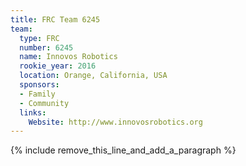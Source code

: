 ```yaml
---
title: FRC Team 6245
team:
  type: FRC
  number: 6245
  name: Innovos Robotics
  rookie_year: 2016
  location: Orange, California, USA
  sponsors:
  - Family
  - Community
  links:
    Website: http://www.innovosrobotics.org
---
```


{% include remove_this_line_and_add_a_paragraph %}